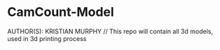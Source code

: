 # CamCount-Model
AUTHOR(S): KRISTIAN MURPHY // This repo will contain all 3d models, used in 3d printing process
